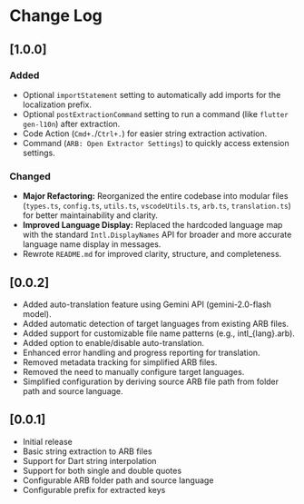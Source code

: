 # Change Log

## [1.0.0]

### Added
- Optional `importStatement` setting to automatically add imports for the localization prefix.
- Optional `postExtractionCommand` setting to run a command (like `flutter gen-l10n`) after extraction.
- Code Action (`Cmd+.`/`Ctrl+.`) for easier string extraction activation.
- Command (`ARB: Open Extractor Settings`) to quickly access extension settings.

### Changed
- **Major Refactoring:** Reorganized the entire codebase into modular files (`types.ts`, `config.ts`, `utils.ts`, `vscodeUtils.ts`, `arb.ts`, `translation.ts`) for better maintainability and clarity.
- **Improved Language Display:** Replaced the hardcoded language map with the standard `Intl.DisplayNames` API for broader and more accurate language name display in messages.
- Rewrote `README.md` for improved clarity, structure, and completeness.


## [0.0.2]

- Added auto-translation feature using Gemini API (gemini-2.0-flash model).
- Added automatic detection of target languages from existing ARB files.
- Added support for customizable file name patterns (e.g., intl_{lang}.arb).
- Added option to enable/disable auto-translation.
- Enhanced error handling and progress reporting for translation.
- Removed metadata tracking for simplified ARB files.
- Removed the need to manually configure target languages.
- Simplified configuration by deriving source ARB file path from folder path and source language.

## [0.0.1]

- Initial release
- Basic string extraction to ARB files
- Support for Dart string interpolation
- Support for both single and double quotes
- Configurable ARB folder path and source language
- Configurable prefix for extracted keys
